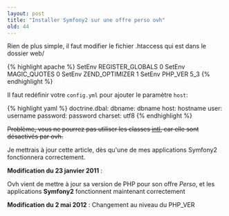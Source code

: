 ```yaml
---
layout: post
title: "Installer Symfony2 sur une offre perso ovh"
old: 44
---
```


Rien de plus simple, il faut modifier le fichier .htaccess qui est dans le dossier web/

{% highlight apache %}
SetEnv REGISTER_GLOBALS 0
SetEnv MAGIC_QUOTES 0
SetEnv ZEND_OPTIMIZER 1
SetEnv PHP_VER 5_3
{% endhighlight %}

Il faut redéfinir votre `config.yml` pour ajouter le paramètre `host`:

{% highlight yaml %}
doctrine.dbal:
    dbname:   dbname
    host:     hostname
    user:     username
    password: password
    charset: utf8
{% endhighlight %}

<strike>Problème, vous ne pourrez pas utiliser les classes [intl](http://fr.php.net/manual/en/book.intl.php), car elle sont désactivés par ovh.</strike>

Je mettrais à jour cette article, dès qu'une de mes applications Symfony2 fonctionnera correctement.

**Modification du 23 janvier 2011** :

Ovh vient de mettre à jour sa version de PHP pour son offre *Perso*, et les applications **Symfony2** fonctionnent maintenant correctement

**Modification du 2 mai 2012** : Changement au niveau du PHP_VER
